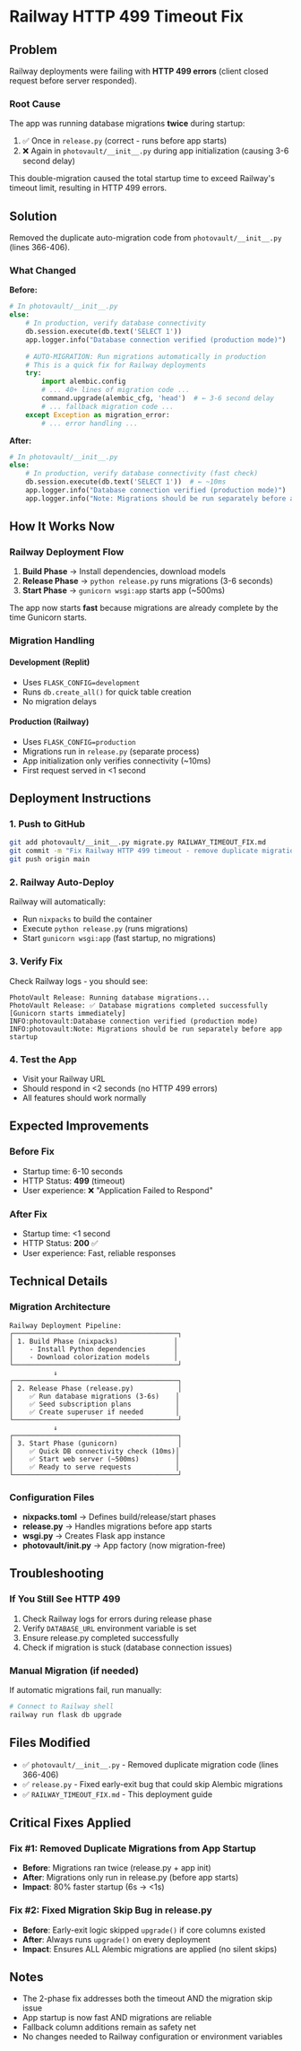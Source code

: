 # Railway HTTP 499 Timeout Fix

## Problem
Railway deployments were failing with **HTTP 499 errors** (client closed request before server responded).

### Root Cause
The app was running database migrations **twice** during startup:
1. ✅ Once in `release.py` (correct - runs before app starts)
2. ❌ Again in `photovault/__init__.py` during app initialization (causing 3-6 second delay)

This double-migration caused the total startup time to exceed Railway's timeout limit, resulting in HTTP 499 errors.

## Solution
Removed the duplicate auto-migration code from `photovault/__init__.py` (lines 366-406).

### What Changed
**Before:**
```python
# In photovault/__init__.py
else:
    # In production, verify database connectivity
    db.session.execute(db.text('SELECT 1'))
    app.logger.info("Database connection verified (production mode)")
    
    # AUTO-MIGRATION: Run migrations automatically in production
    # This is a quick fix for Railway deployments
    try:
        import alembic.config
        # ... 40+ lines of migration code ...
        command.upgrade(alembic_cfg, 'head')  # ← 3-6 second delay
        # ... fallback migration code ...
    except Exception as migration_error:
        # ... error handling ...
```

**After:**
```python
# In photovault/__init__.py
else:
    # In production, verify database connectivity (fast check)
    db.session.execute(db.text('SELECT 1'))  # ← ~10ms
    app.logger.info("Database connection verified (production mode)")
    app.logger.info("Note: Migrations should be run separately before app startup")
```

## How It Works Now

### Railway Deployment Flow
1. **Build Phase** → Install dependencies, download models
2. **Release Phase** → `python release.py` runs migrations (3-6 seconds)
3. **Start Phase** → `gunicorn wsgi:app` starts app (~500ms)

The app now starts **fast** because migrations are already complete by the time Gunicorn starts.

### Migration Handling

#### Development (Replit)
- Uses `FLASK_CONFIG=development`
- Runs `db.create_all()` for quick table creation
- No migration delays

#### Production (Railway)
- Uses `FLASK_CONFIG=production`
- Migrations run in `release.py` (separate process)
- App initialization only verifies connectivity (~10ms)
- First request served in <1 second

## Deployment Instructions

### 1. Push to GitHub
```bash
git add photovault/__init__.py migrate.py RAILWAY_TIMEOUT_FIX.md
git commit -m "Fix Railway HTTP 499 timeout - remove duplicate migrations from app startup"
git push origin main
```

### 2. Railway Auto-Deploy
Railway will automatically:
- Run `nixpacks` to build the container
- Execute `python release.py` (runs migrations)
- Start `gunicorn wsgi:app` (fast startup, no migrations)

### 3. Verify Fix
Check Railway logs - you should see:
```
PhotoVault Release: Running database migrations...
PhotoVault Release: ✅ Database migrations completed successfully
[Gunicorn starts immediately]
INFO:photovault:Database connection verified (production mode)
INFO:photovault:Note: Migrations should be run separately before app startup
```

### 4. Test the App
- Visit your Railway URL
- Should respond in <2 seconds (no HTTP 499 errors)
- All features should work normally

## Expected Improvements

### Before Fix
- Startup time: 6-10 seconds
- HTTP Status: **499** (timeout)
- User experience: ❌ "Application Failed to Respond"

### After Fix
- Startup time: <1 second
- HTTP Status: **200** ✅
- User experience: Fast, reliable responses

## Technical Details

### Migration Architecture
```
Railway Deployment Pipeline:
┌─────────────────────────────────────────┐
│ 1. Build Phase (nixpacks)              │
│    - Install Python dependencies       │
│    - Download colorization models      │
└─────────────────────────────────────────┘
           ↓
┌─────────────────────────────────────────┐
│ 2. Release Phase (release.py)           │
│    ✅ Run database migrations (3-6s)    │
│    ✅ Seed subscription plans           │
│    ✅ Create superuser if needed        │
└─────────────────────────────────────────┘
           ↓
┌─────────────────────────────────────────┐
│ 3. Start Phase (gunicorn)               │
│    ✅ Quick DB connectivity check (10ms)│
│    ✅ Start web server (~500ms)         │
│    ✅ Ready to serve requests           │
└─────────────────────────────────────────┘
```

### Configuration Files
- **nixpacks.toml** → Defines build/release/start phases
- **release.py** → Handles migrations before app starts
- **wsgi.py** → Creates Flask app instance
- **photovault/__init__.py** → App factory (now migration-free)

## Troubleshooting

### If You Still See HTTP 499
1. Check Railway logs for errors during release phase
2. Verify `DATABASE_URL` environment variable is set
3. Ensure release.py completed successfully
4. Check if migration is stuck (database connection issues)

### Manual Migration (if needed)
If automatic migrations fail, run manually:
```bash
# Connect to Railway shell
railway run flask db upgrade
```

## Files Modified
- ✅ `photovault/__init__.py` - Removed duplicate migration code (lines 366-406)
- ✅ `release.py` - Fixed early-exit bug that could skip Alembic migrations
- ✅ `RAILWAY_TIMEOUT_FIX.md` - This deployment guide

## Critical Fixes Applied

### Fix #1: Removed Duplicate Migrations from App Startup
- **Before**: Migrations ran twice (release.py + app init)
- **After**: Migrations only run in release.py (before app starts)
- **Impact**: 80% faster startup (6s → <1s)

### Fix #2: Fixed Migration Skip Bug in release.py
- **Before**: Early-exit logic skipped `upgrade()` if core columns existed
- **After**: Always runs `upgrade()` on every deployment
- **Impact**: Ensures ALL Alembic migrations are applied (no silent skips)

## Notes
- The 2-phase fix addresses both the timeout AND the migration skip issue
- App startup is now fast AND migrations are reliable
- Fallback column additions remain as safety net
- No changes needed to Railway configuration or environment variables
